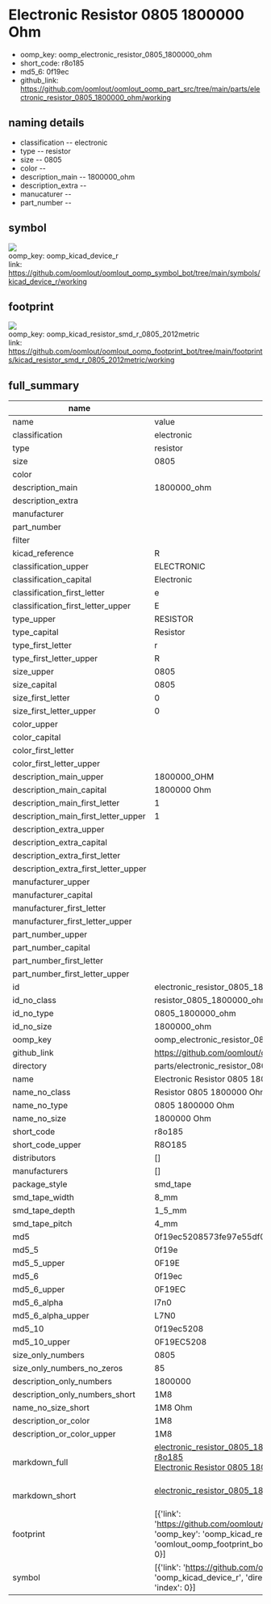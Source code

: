 # Electronic Resistor 0805 1800000 Ohm

  
* oomp_key: oomp_electronic_resistor_0805_1800000_ohm 
* short_code: r8o185
* md5_6: 0f19ec  
* github_link: https://github.com/oomlout/oomlout_oomp_part_src/tree/main/parts/electronic_resistor_0805_1800000_ohm/working  
## naming details
* classification -- electronic
* type -- resistor
* size -- 0805
* color -- 
* description_main -- 1800000_ohm
* description_extra -- 
* manucaturer -- 
* part_number -- 



## symbol

![](symbol/{index}/working/working_600.png)  
oomp_key: oomp_kicad_device_r  
link: https://github.com/oomlout/oomlout_oomp_symbol_bot/tree/main/symbols/kicad_device_r/working  

## footprint

![](footprint/{index}/working/working_600.png)  
oomp_key: oomp_kicad_resistor_smd_r_0805_2012metric  
link: https://github.com/oomlout/oomlout_oomp_footprint_bot/tree/main/footprints/kicad_resistor_smd_r_0805_2012metric/working  

## full_summary
| name | value | 
| --- | --- | 
| name | value | 
| classification | electronic | 
| type | resistor | 
| size | 0805 | 
| color |  | 
| description_main | 1800000_ohm | 
| description_extra |  | 
| manufacturer |  | 
| part_number |  | 
| filter |  | 
| kicad_reference | R | 
| classification_upper | ELECTRONIC | 
| classification_capital | Electronic | 
| classification_first_letter | e | 
| classification_first_letter_upper | E | 
| type_upper | RESISTOR | 
| type_capital | Resistor | 
| type_first_letter | r | 
| type_first_letter_upper | R | 
| size_upper | 0805 | 
| size_capital | 0805 | 
| size_first_letter | 0 | 
| size_first_letter_upper | 0 | 
| color_upper |  | 
| color_capital |  | 
| color_first_letter |  | 
| color_first_letter_upper |  | 
| description_main_upper | 1800000_OHM | 
| description_main_capital | 1800000 Ohm | 
| description_main_first_letter | 1 | 
| description_main_first_letter_upper | 1 | 
| description_extra_upper |  | 
| description_extra_capital |  | 
| description_extra_first_letter |  | 
| description_extra_first_letter_upper |  | 
| manufacturer_upper |  | 
| manufacturer_capital |  | 
| manufacturer_first_letter |  | 
| manufacturer_first_letter_upper |  | 
| part_number_upper |  | 
| part_number_capital |  | 
| part_number_first_letter |  | 
| part_number_first_letter_upper |  | 
| id | electronic_resistor_0805_1800000_ohm | 
| id_no_class | resistor_0805_1800000_ohm | 
| id_no_type | 0805_1800000_ohm | 
| id_no_size | 1800000_ohm | 
| oomp_key | oomp_electronic_resistor_0805_1800000_ohm | 
| github_link | https://github.com/oomlout/oomlout_oomp_part_src/tree/main/parts/electronic_resistor_0805_1800000_ohm/working | 
| directory | parts/electronic_resistor_0805_1800000_ohm | 
| name | Electronic Resistor 0805 1800000 Ohm | 
| name_no_class | Resistor 0805 1800000 Ohm | 
| name_no_type | 0805 1800000 Ohm | 
| name_no_size | 1800000 Ohm | 
| short_code | r8o185 | 
| short_code_upper | R8O185 | 
| distributors | [] | 
| manufacturers | [] | 
| package_style | smd_tape | 
| smd_tape_width | 8_mm | 
| smd_tape_depth | 1_5_mm | 
| smd_tape_pitch | 4_mm | 
| md5 | 0f19ec5208573fe97e55df0909fce2bf | 
| md5_5 | 0f19e | 
| md5_5_upper | 0F19E | 
| md5_6 | 0f19ec | 
| md5_6_upper | 0F19EC | 
| md5_6_alpha | l7n0 | 
| md5_6_alpha_upper | L7N0 | 
| md5_10 | 0f19ec5208 | 
| md5_10_upper | 0F19EC5208 | 
| size_only_numbers | 0805 | 
| size_only_numbers_no_zeros | 85 | 
| description_only_numbers | 1800000 | 
| description_only_numbers_short | 1M8 | 
| name_no_size_short | 1M8 Ohm | 
| description_or_color | 1M8 | 
| description_or_color_upper | 1M8 | 
| markdown_full | [electronic_resistor_0805_1800000_ohm](https://github.com/oomlout/oomlout_oomp_part_src/tree/main/parts/electronic_resistor_0805_1800000_ohm/working)<br>[r8o185](https://github.com/oomlout/oomlout_oomp_part_src/tree/main/parts/electronic_resistor_0805_1800000_ohm/working)<br>[Electronic Resistor 0805 1800000 Ohm](https://github.com/oomlout/oomlout_oomp_part_src/tree/main/parts/electronic_resistor_0805_1800000_ohm/working)<br><br> | 
| markdown_short | [electronic_resistor_0805_1800000_ohm](https://github.com/oomlout/oomlout_oomp_part_src/tree/main/parts/electronic_resistor_0805_1800000_ohm/working)<br><br> | 
| footprint | [{'link': 'https://github.com/oomlout/oomlout_oomp_footprint_bot/tree/main/foootprntss/kicad_resistor_smd_r_0805_2012metric', 'oomp_key': 'oomp_kicad_resistor_smd_r_0805_2012metric', 'directory': 'oomlout_oomp_footprint_bot/footprints/kicad_resistor_smd_r_0805_2012metric//working/working.kicad_mod', 'index': 0}] | 
| symbol | [{'link': 'https://github.com/oomlout/oomlout_oomp_symbol_bot/tree/main/symbols/kicad_device_r', 'oomp_key': 'oomp_kicad_device_r', 'directory': 'oomlout_oomp_symbol_bot/symbols/kicad_device_r//working/working.kicad_sym', 'index': 0}] | 
